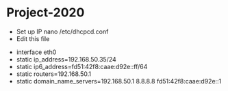 # Project-2020
* Set up IP
nano /etc/dhcpcd.conf 
* Edit this file
- interface eth0
- static ip_address=192.168.50.35/24
- static ip6_address=fd51:42f8:caae:d92e::ff/64
- static routers=192.168.50.1
- static domain_name_servers=192.168.50.1 8.8.8.8 fd51:42f8:caae:d92e::1

